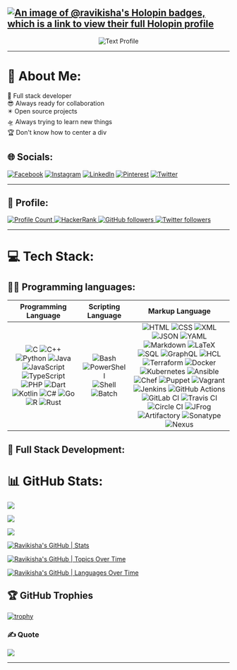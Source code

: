 [![An image of @ravikisha's Holopin badges, which is a link to view their full Holopin profile](https://holopin.me/ravikisha)](https://holopin.io/@ravikisha)
---
<p align="center">
  <img src="https://readme-typing-svg.demolab.com?font=Poppins&weight=700&size=40&pause=1000&color=FFFFFFDF&center=true&vCenter=true&random=false&width=900&lines=%F0%9F%A7%91%E2%80%8D%F0%9F%92%BB+Full+stack+developer;%F0%9F%92%BC+Ready+to+work;%F0%9F%8C%90+Bridging+the+gap;%F0%9F%92%A1+Versatile+coder;%F0%9F%A7%A9+Problem-solving+pro;%F0%9F%A4%9D+Agile+collaborator;%F0%9F%8F%97%EF%B8%8F+Code+architect;%F0%9F%91%A9%E2%80%8D%F0%9F%92%BB+User-focused+visionary;%F0%9F%9B%A0%EF%B8%8F+Tech-savvy+multitasker;%F0%9F%93%9A+Continuous+learner" alt="Text Profile"/>
</p>

---

# 💫 About Me:

🚀 Full stack developer<br>😎 Always ready for collaboration<br>✴️ Open source projects<br>🛸 Always trying to learn new things<br>🏆 Don't know how to center a div<br>

## 🌐 Socials:

[![Facebook](https://img.shields.io/badge/Facebook-%231877F2.svg?logo=Facebook&logoColor=white)](https://www.facebook.com/profile.php?id=100065189795125&mibextid=ZbWKwL) [![Instagram](https://img.shields.io/badge/Instagram-%23E4405F.svg?logo=Instagram&logoColor=white)](https://instagram.com/ravikishan.69) [![LinkedIn](https://img.shields.io/badge/LinkedIn-%230077B5.svg?logo=linkedin&logoColor=white)](https://linkedin.com/in/ravi-kishan-62ab51221) [![Pinterest](https://img.shields.io/badge/Pinterest-%23E60023.svg?logo=Pinterest&logoColor=white)](https://pinterest.com/@ravikishan63392) [![Twitter](https://img.shields.io/badge/Twitter-%231DA1F2.svg?logo=Twitter&logoColor=white)](https://twitter.com/@RaviKishan_)

---
## 🙋 Profile:


<p align="left">

  <a href="https://github.com/ravikisha/ravikisha">
  <img src="https://visitcount.itsvg.in/api?id=ravikisha&icon=0&color=0" alt="Profile Count">
  </a>

 <a href="https://www.hackerrank.com/profile/ravikishan63392">
    <img alt="HackerRank" src="https://img.shields.io/badge/hackerrank-15+-green?color=green&logo=hackerrank">
  </a>
  <a href="https://github.com/ravikisha?tab=followers">
    <img alt="GitHub followers" src="https://img.shields.io/github/followers/ravikisha?color=yellow&logo=github">
  </a>
  <a href="https://twitter.com/@RaviKishan_">
    <img alt="Twitter followers" src="https://img.shields.io/badge/followers-10+-blue?color=orange&logo=twitter">
  </a>
</p>

<!-- <p align="left">
  <a href="https://github.com/ravikisha/ravikisha">
    <img src="https://komarev.com/ghpvc/?username=ravikisha&color=red" alt="profile views" />
  </a>
  <a href="https://github.com/ravikisha/ravikisha">
    <img src="https://visitor-badge.glitch.me/badge?page_id=page.id" alt="page views" />
  </a>
  <a href="https://stackoverflow.com/users/7103882">
    <img alt="Stack Exchange reputation" src="https://img.shields.io/stackexchange/stackoverflow/r/7103882?color=orange&label=reputation&logo=stackoverflow">
  </a>
  <a href="https://www.hackerrank.com/ravikisha">
    <img alt="HackerRank" src="https://img.shields.io/badge/hackerrank-15+-green?color=green&logo=hackerrank">
  </a>
  <a href="https://ravikisha.medium.com">
    <img alt="Medium" src="https://img.shields.io/badge/medium-40+-lightgrey?color=lightgrey&logo=medium">
  </a>
  <a href="https://github.com/ravikisha?tab=followers">
    <img alt="GitHub followers" src="https://img.shields.io/github/followers/ravikisha?color=yellow&logo=github">
  </a>
  <a href="https://www.linkedin.com/in/ravikisha">
    <img alt="Linkedin followers" src="https://img.shields.io/badge/followers-1.9K-blue?color=blue&logo=linkedin">
  </a>
  <a href="https://twitter.com/codemaker2014">
    <img alt="Twitter followers" src="https://img.shields.io/badge/followers-1-blue?color=orange&logo=twitter">
  </a>
  <a href="https://www.facebook.com/vishnu.sivan.754">
    <img alt="Facebook friends" src="https://img.shields.io/badge/friends-1.9K-blue?color=yellowgreen&logo=facebook">
  </a>
</p> -->

---

# 💻 Tech Stack:

## 👨‍💻 Programming languages:
| Programming Language | Scripting Language | Markup Language |
| :---: | :---: | :---: |
| ![C](https://img.shields.io/badge/-C-000002?style=flat&logo=C) ![C++](https://img.shields.io/badge/-C++-000000?style=flat&logo=C%2B%2B&logoColor=00599C) ![Python](https://img.shields.io/badge/-Python-000000?style=flat&logo=python) ![Java](https://img.shields.io/badge/-Java-000000?style=flat&logo=openjdk&logoColor=007396) ![JavaScript](https://img.shields.io/badge/-JavaScript-000000?style=flat&logo=javascript) ![TypeScript](https://img.shields.io/badge/-TypeScript-000000?style=flat&logo=typescript) ![PHP](https://img.shields.io/badge/-PHP-000000?style=flat&logo=php) ![Dart](https://img.shields.io/badge/-Dart-000000?style=flat&logo=dart&logoColor=007396) ![Kotlin](https://img.shields.io/badge/-Kotlin-000000?style=flat&logo=kotlin&logoColor=007396) ![C#](https://img.shields.io/badge/-C%23-000000?style=flat&logo=c-sharp&logoColor=007396) ![Go](https://img.shields.io/badge/-Go-000000?style=flat&logo=go&logoColor=007396) ![R](https://img.shields.io/badge/-R-000000?style=flat&logo=r&logoColor=007396) ![Rust](https://img.shields.io/badge/-Rust-000000?style=flat&logo=rust&logoColor=007396) | ![Bash](https://img.shields.io/badge/-Bash-000000?style=flat&logo=gnu-bash&logoColor=007396) ![PowerShell](https://img.shields.io/badge/-PowerShell-000000?style=flat&logo=powershell&logoColor=007396) ![Shell](https://img.shields.io/badge/-Shell-000000?style=flat&logo=shell&logoColor=007396) ![Batch](https://img.shields.io/badge/-Batch-000000?style=flat&logo=batch&logoColor=007396) | ![HTML](https://img.shields.io/badge/-HTML-000000?style=flat&logo=html5&logoColor=007396) ![CSS](https://img.shields.io/badge/-CSS-000000?style=flat&logo=css3&logoColor=007396) ![XML](https://img.shields.io/badge/-XML-000000?style=flat&logo=xml&logoColor=007396) ![JSON](https://img.shields.io/badge/-JSON-000000?style=flat&logo=json&logoColor=007396) ![YAML](https://img.shields.io/badge/-YAML-000000?style=flat&logo=yaml&logoColor=007396) ![Markdown](https://img.shields.io/badge/-Markdown-000000?style=flat&logo=markdown&logoColor=007396) ![LaTeX](https://img.shields.io/badge/-LaTeX-000000?style=flat&logo=latex&logoColor=007396) ![SQL](https://img.shields.io/badge/-SQL-000000?style=flat&logo=sql&logoColor=007396) ![GraphQL](https://img.shields.io/badge/-GraphQL-000000?style=flat&logo=graphql&logoColor=007396) ![HCL](https://img.shields.io/badge/-HCL-000000?style=flat&logo=hcl&logoColor=007396) ![Terraform](https://img.shields.io/badge/-Terraform-000000?style=flat&logo=terraform&logoColor=007396) ![Docker](https://img.shields.io/badge/-Docker-000000?style=flat&logo=docker&logoColor=007396) ![Kubernetes](https://img.shields.io/badge/-Kubernetes-000000?style=flat&logo=kubernetes&logoColor=007396) ![Ansible](https://img.shields.io/badge/-Ansible-000000?style=flat&logo=ansible&logoColor=007396) ![Chef](https://img.shields.io/badge/-Chef-000000?style=flat&logo=chef&logoColor=007396) ![Puppet](https://img.shields.io/badge/-Puppet-000000?style=flat&logo=puppet&logoColor=007396) ![Vagrant](https://img.shields.io/badge/-Vagrant-000000?style=flat&logo=vagrant&logoColor=007396) ![Jenkins](https://img.shields.io/badge/-Jenkins-000000?style=flat&logo=jenkins&logoColor=007396) ![GitHub Actions](https://img.shields.io/badge/-GitHub%20Actions-000000?style=flat&logo=github-actions&logoColor=007396) ![GitLab CI](https://img.shields.io/badge/-GitLab%20CI-000000?style=flat&logo=gitlab&logoColor=007396) ![Travis CI](https://img.shields.io/badge/-Travis%20CI-000000?style=flat&logo=travis-ci&logoColor=007396) ![Circle CI](https://img.shields.io/badge/-Circle%20CI-000000?style=flat&logo=circle-ci&logoColor=007396) ![JFrog](https://img.shields.io/badge/-JFrog-000000?style=flat&logo=jfrog&logoColor=007396) ![Artifactory](https://img.shields.io/badge/-Artifactory-000000?style=flat&logo=artifactory&logoColor=007396) ![Sonatype](https://img.shields.io/badge/-Sonatype-000000?style=flat&logo=sonatype&logoColor=007396) ![Nexus](https://img.shields.io/badge/-Nexus-000000?style=flat&logo=nexus&logoColor=007396) |

## 🧰 Full Stack Development:

# 📊 GitHub Stats:

![](https://github-readme-stats.vercel.app/api?username=ravikisha&theme=dark&hide_border=false&include_all_commits=true&count_private=true)<br/>

![](https://github-readme-streak-stats.herokuapp.com/?user=ravikisha&theme=dark&hide_border=false)<br/>

![](https://github-readme-stats.vercel.app/api/top-langs/?username=ravikisha&theme=dark&hide_border=false&include_all_commits=true&count_private=true&layout=compact)

[![Ravikisha's GitHub | Stats](https://stats.quine.sh/Ravikisha/github?theme=dark)](https://quine.sh?utm_source=widgets&utm_campaign=Ravikisha)

[![Ravikisha's GitHub | Topics Over Time](https://stats.quine.sh/Ravikisha/topics-over-time?theme=dark)](https://quine.sh?utm_source=widgets&utm_campaign=Ravikisha)

[![Ravikisha's GitHub | Languages Over Time](https://stats.quine.sh/Ravikisha/languages-over-time?theme=dark)](https://quine.sh?utm_source=widgets&utm_campaign=Ravikisha)

<!-- [![bap's GitHub | Dependencies](https://stats.quine.sh/Ravikisha/dependencies?theme=dark)](https://quine.sh?utm_source=widgets&utm_campaign=bap) -->

## 🏆 GitHub Trophies

[![trophy](https://github-profile-trophy.vercel.app/?username=ravikisha&theme=onedark)](https://github.com/ravikisha/github-profile-trophy)

### ✍️ Quote

![](https://quotes-github-readme.vercel.app/api?type=vetical&theme=radical)

---